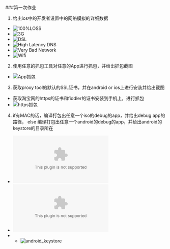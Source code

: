 
###第一次作业 
1. 给出ios中的开发者设置中的网络模拟的详细数据 
* ![100%LOSS](https://github.com/Test-Seven/Yanjiankai/blob/master/20160228/network/IMG_0330.PNG)
* ![3G](https://github.com/Test-Seven/Yanjiankai/blob/master/20160228/network/IMG_0331.PNG)
* ![DSL](https://github.com/Test-Seven/Yanjiankai/blob/master/20160228/network/IMG_0332.PNG)
* ![High Latency DNS](https://github.com/Test-Seven/Yanjiankai/blob/master/20160228/network/IMG_0334.PNG)
* ![Very Bad Network](https://github.com/Test-Seven/Yanjiankai/blob/master/20160228/network/IMG_0335.PNG)
* ![Wifi](https://github.com/Test-Seven/Yanjiankai/blob/master/20160228/network/IMG_0336.PNG)
2. 使用任意的抓包工具对任意的App进行抓包，并给出抓包截图 
* ![App抓包](https://github.com/Test-Seven/Yanjiankai/blob/master/20160228/APP/123456.png)
3. 获取proxy tool的默认的SSL证书，并在android or ios上进行安装并给出截图
* 获取淘宝网的https的证书和fiddler的证书安装到手机上，进行抓包
* ![https抓包](https://github.com/Test-Seven/Yanjiankai/blob/master/20160228/APP/taobao.png)
4. if有MAC的话，编译打包出任意一个iso的debug的app，并给出debug app的路径，
   else 编译打包出任意一个android的debug的app，并给出android的keystore的目录所在
* ![debug_APP所在路径](https://github.com/Test-Seven/Yanjiankai/blob/master/20160228/APP/app-debug-unaligned.apk)
* ![debug_APP所在路径](https://github.com/Test-Seven/Yanjiankai/blob/master/20160228/APP/app-debug.apk)
* * ![android_keystore](https://github.com/Test-Seven/Yanjiankai/blob/master/20160228/APP/android_keystore.png)
